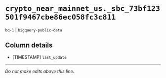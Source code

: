 # `crypto_near_mainnet_us._sbc_73bf123501f9467cbe86ec058fc3c811`
`bq-1` | `bigquery-public-data`

## Column details
* [TIMESTAMP] `last_update`

-------------------------------------------------------------------------------
*Do not make edits above this line.*
